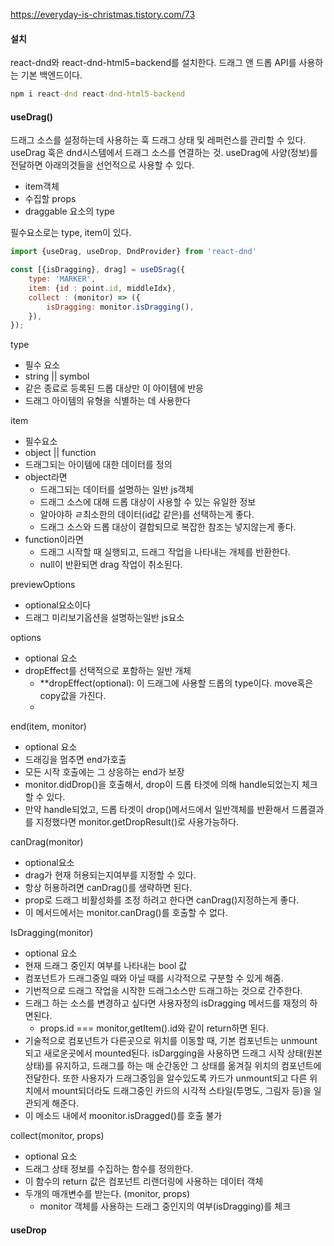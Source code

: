 https://everyday-is-christmas.tistory.com/73
#### 설치
react-dnd와 react-dnd-html5=backend를 설치한다.
드래그 앤 드롭 API를 사용하는 기본 백엔드이다.
```cmd
npm i react-dnd react-dnd-html5-backend
```

#### useDrag()
드래그 소스를 설정하는데 사용하는 훅
드래그 상태 및 레퍼런스를 관리할 수 있다.
useDrag 훅은 dnd시스템에서 드래그 소스를 연결하는 것.
useDrag에 사양(정보)를 전달하면 아래의것들을 선언적으로 사용할 수 있다.

- item객체
- 수집할 props
- draggable 요소의  type

필수요소로는 type, item이 있다.
```jsx
import {useDrag, useDrop, DndProvider} from 'react-dnd'

const [{isDragging}, drag] = useDSrag({
	type: 'MARKER',
	item: {id : point.id, middleIdx},
	collect : (monitor) => ({
		isDragging: monitor.isDragging(),
	}),
});
```

type 
- 필수 요소
- string || symbol
- 같은 종료로 등록된 드롭 대상만 이 아이템에 반응
- 드래그 아이템의 유형을 식별하는 데 사용한다


item
- 필수요소
- object || function
- 드래그되는 아이템에 대한 데이터를 정의
- object라면
	- 드래그되는 데이터를 설명하는 일반 js객체
	- 드래그 소스에 대해 드롭 대상이 사용할 수 있는 유일한 정보
	- 알아야하 ㄹ최소한의 데이터(id값 같은)를 선택하는게 좋다.
	- 드래그 소스와 드롭 대상이 결합되므로 복잡한 참조는 넣지않는게 좋다. 
- function이라면
	- 드래그 시작할 때 실행되고, 드래그 작업을 나타내는 개체를 반환한다.
	- null이 반환되면 drag 작업이 취소된다.

previewOptions
- optional요소이다
- 드래그 미리보기옵션을 설명하는일반 js요소

options
- optional 요소
- dropEffect를 선택적으로 포함하는 일반 개체
	- **dropEffect(optional): 이 드래그에 사용할 드롭의 type이다. move혹은 copy값을 가진다.
	- 

end(item, monitor)
- optional 요소
- 드래깅을 멈추면 end가호출
- 모든 시작 호출에는 그 상응하는 end가 보장
- monitor.didDrop()을 호출해서, drop이 드롭 타겟에 의해 handle되었는지 체크할 수 있다.
- 만약 handle되었고, 드롭 타겟이 drop()메서드에서 일반객체를 반환해서 드롭결과를 지정했다면 monitor.getDropResult()로 사용가능하다.


canDrag(monitor)
- optional요소
- drag가 현재 허용되는지여부를 지정할 수 있다. 
- 항상 허용하려면 canDrag()를 생략하면 된다.
- prop로 드래그 비활성화를 조정 하려고 한다면 canDrag()지정하는게 좋다.
- 이 메서드에서는 monitor.canDrag()를 호출할 수 없다.


IsDragging(monitor)
- optional 요소
- 현재 드래그 중인지 여부를 나타내는 bool 값
- 컴포넌트가 드래그중일 때와 아닐 때를 시각적으로 구분할 수 있게 해줌.
- 기번적으로 드래그 작업을 시작한 드래그소스만 드래그하는 것으로 간주한다.
- 드래그 하는 소스를 변경하고 싶다면 사용자정의 isDragging 메서드를 재정의 하면된다.
	- props.id === monitor,getItem().id와 같이 return하면 된다.
- 기술적으로 컴포넌트가 다른곳으로 위치를 이동할 때, 기본 컴포넌트는 unmount되고 새로운곳에서 mounted된다. isDargging을 사용하면 드래그 시작 상태(원본 상태)를 유지하고, 드래그를 하는 매 순간동안 그 상태를 옮겨질 위치의 컴포넌트에 전달한다. 또한 사용자가 드래그중임을 알수있도록 카드가 unmount되고 다른 위치에서 mount되더라도 드래그중인 카드의 시각적 스타일(투명도, 그림자 등)을 일관되게 해준다.
- 이 메소드 내에서 moonitor.isDragged()를 호출 불가

collect(monitor, props)
- optional 요소
- 드래그 상태 정보를 수집하는 함수를 정의한다.
- 이 함수의 return 값은 컴포넌트 리랜더링에 사용하는 데이터 객체
- 두개의 매개변수를 받는다. (monitor, props)
	- monitor 객체를 사용하는 드래그 중인지의 여부(isDragging)를 체크

#### useDrop